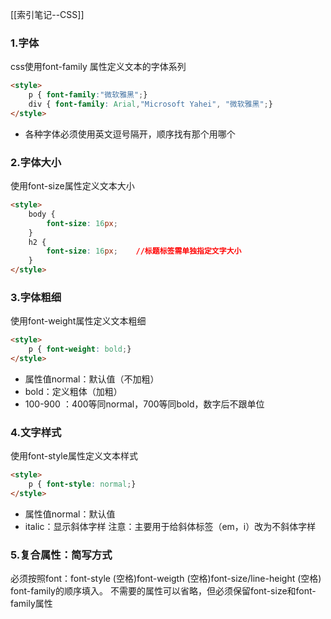 [[索引笔记--CSS]]
### 1.字体
css使用font-family 属性定义文本的字体系列
```html
<style>
	p { font-family:"微软雅黑";}
	div { font-family: Arial,"Microsoft Yahei", "微软雅黑";}
</style>
```
* 各种字体必须使用英文逗号隔开，顺序找有那个用哪个
### 2.字体大小
使用font-size属性定义文本大小
```html
<style>
	body {
		font-size: 16px;
	}
	h2 {
		font-size: 16px;    //标题标签需单独指定文字大小
	}
</style>
```
### 3.字体粗细
使用font-weight属性定义文本粗细
```html
<style>
	p { font-weight: bold;}
</style>
```
* 属性值normal：默认值（不加粗）
* bold：定义粗体（加粗）
* 100-900 ：400等同normal，700等同bold，数字后不跟单位
### 4.文字样式
使用font-style属性定义文本样式
```html
<style>
	p { font-style: normal;}
</style>
```
* 属性值normal：默认值
* italic：显示斜体字样
注意：主要用于给斜体标签（em，i）改为不斜体字样
### 5.复合属性：简写方式
必须按照font：font-style (空格)font-weigth (空格)font-size/line-height (空格) font-family的顺序填入。
不需要的属性可以省略，但必须保留font-size和font-family属性